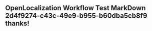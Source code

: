 <properties
ms.topic="hero-topic"
ms.test1="hero-topic"
ms.test2="test"/>


## OpenLocalization Workflow Test MarkDown 2d4f9274-c43c-49e9-b955-b60dba5cb8f9 thanks!



<!--HONumber=Nov16_HO5-->


